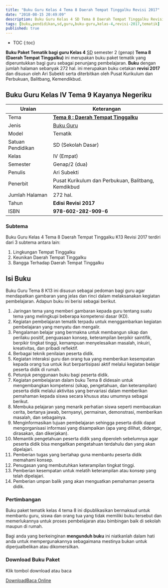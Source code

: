 ```yaml
---
title: "Buku Guru Kelas 4 Tema 8 Daerah Tempat Tinggalku Revisi 2017"
date: "2018-08-15 20:49:09"
description: Buku Guru Kelas 4 SD Tema 8 Daerah Tempat Tinggalku Revisi 2017 merupakan buku paket tematik kurikulum 2013 revisi 2017 terdiri dari beberapa tema.
tags: [buku,pendidikan,sd,guru,buku-guru,kelas-4,revisi-2017,tematik]
published: true
---
```

* TOC
{:toc}

<script type="application/ld+json">
{
  "@context":"http://schema.org",
  "@type":"Book",
  "name" : "{{ page.title }}",
  "author": {
    "@type":"Person",
    "name":"Ari Subekti"
  },
  "url" : "{{ site.url }}{{ page.url }}",
  "workExample" : [{
    "@type": "Book",
    "isbn": "978-602-282-909-6",
    "bookEdition": "Revisi 2017",
    "bookFormat": "http://schema.org/Hardcover",
    "potentialAction":{
    "@type":"ReadAction",
    "target":
      {
        "@type":"EntryPoint",
        "urlTemplate":"{{ site.url }}{{ page.url }}",
        "actionPlatform":[
          "http://schema.org/DesktopWebPlatform",
          "http://schema.org/IOSPlatform",
          "http://schema.org/AndroidPlatform"
        ]
      }
      }
    }
    ]
    }
 
</script>

**Buku Paket Tematik bagi guru Kelas 4** <abbr title="Sekolah Dasar">SD</abbr> semester 2 (genap) **Tema 8 (Daerah Tempat Tinggalku)** ini merupakan buku paket tematik yang diperuntukkan bagi guru sebagai penunjang pembelajaran. **Buku** dengan jumlah halaman sebanyak 272 hal. ini merupakan buku cetakan **revisi 2017** dan disusun oleh Ari Subekti serta diterbitkan oleh Pusat Kurikulum dan Perbukuan, Balitbang, Kemendikbud. 

## Buku Guru Kelas IV Tema 9 Kayanya Negeriku

|Uraian|Keterangan|
| --- | --- |
|Tema|<a href="/bsd/buku-guru-kelas-4-tema-8-daerah-tempat-tinggalku-revisi-2017" title="Buku Guru Kelas 4 semester 2 Tema 8 Daerah Tempat Tinggalku K13 Revisi 2017"><strong>Tema 8 : Daerah Tempat Tinggalku</strong></a>|
|Jenis|<a href="/bsd" title="Buku Guru" target="_blank">Buku Guru</a>|
|Model|Tematik|
|Satuan Pendidikan|SD (Sekolah Dasar)|
Kelas|IV (Empat)|
|Semester|Genap/2 (dua)|
Penulis|Ari Subekti|
|Penerbit|Pusat Kurikulum dan Perbukuan, Balitbang, Kemdikbud|
|Jumlah Halaman|272 hal.|
|Tahun|<strong>Edisi Revisi 2017</strong>|
|ISBN|<strong>978-602-282-909-6</strong>|

### Subtema

Buku Guru Kelas 4 Tema 8 Daerah Tempat Tinggalku K13 Revisi 2017 terdiri dari 3 subtema antara lain:
1. Lingkungan Tempat Tinggalku
2. Keunikan Daerah Tempat Tinggalku
3. Bangga Terhadap Daerah Tempat Tinggalku

## Isi Buku
Buku Guru Tema 8 K13 ini disusun sebagai pedoman bagi guru agar mendapatkan gambaran yang jelas dan rinci dalam melaksanakan kegiatan pembelajaran. Adapun buku ini berisi sebagai berikut.
1. Jaringan tema yang memberi gambaran kepada guru tentang suatu tema yang melingkupi beberapa kompetensi dasar (KD).
2. Kegiatan pembelajaran tematik terpadu untuk menggambarkan kegiatan pembelajaran yang menyatu dan mengalir.
3. Pengalaman belajar yang bermakna untuk membangun sikap dan perilaku positif, penguasaan konsep, keterampilan berpikir saintifik, berpikir tingkat tinggi, kemampuan menyelesaikan masalah, inkuiri, kreativitas, dan pribadi reflektif.
4. Berbagai teknik penilaian peserta didik.
5. Kegiatan interaksi guru dan orang tua yang memberikan kesempatan kepada orang tua untuk ikut berpartisipasi aktif melalui kegiatan belajar peserta didik di rumah.
6. Petunjuk penggunaan buku bagi peserta didik.
7. Kegiatan pembelajaran dalam buku Tema 8 didesain untuk mengembangkan kompetensi (sikap, pengetahuan, dan keterampilan) peserta didik melalui aktivitas yang bervariasi dalam memberikan pemahaman kepada siswa secara khusus atau umumnya sebagai berikut.
8. Membuka pelajaran yang menarik perhatian siswa seperti membacakan cerita, bertanya jawab, bernyanyi, permainan, demonstrasi, memberikan masalah, dan sebagainya.
9. Menginformasikan tujuan pembelajaran sehingga peserta didik dapat mengorganisasi informasi yang disampaikan (apa yang dilihat, didengar, dirasakan, dan dikerjakan).
10. Memantik pengetahuan peserta didik yang diperoleh sebelumnya agar peserta didik bisa mengaitkan pengetahuan terdahulu dan yang akan dipelajari.
11. Pemberian tugas yang bertahap guna membantu peserta didik memahami konsep.
12. Penugasan yang membutuhkan keterampilan tingkat tinggi.
13. Pemberian kesempatan untuk melatih keterampilan atau konsep yang telah dipelajari.
14. Pemberian umpan balik yang akan menguatkan pemahaman peserta didik.

### Pertimbangan
Buku paket tematik kelas 4 tema 8 ini dipublikasikan bermaksud untuk membantu guru, siswa dan orang tua yang tidak memiliki buku tersebut dan memerlukannya untuk proses pembelajaran atau bimbingan baik di sekolah maupun di rumah.

Bagi anda yang berkeinginan <b>mengunduh buku</b> ini niatkanlah dalam hati anda untuk mempergunakannya sebagaimana mestinya bukan untuk diperjualbelikan atau dikomersilkan.

### Download Buku Paket
Klik tombol download atau baca
<p class="center"><a class="button download" href="https://docs.google.com/uc?export=download&id=0By0sQxGRuPoIbGZVaWlIY0FDSVE" rel="nofollow" target="_blank" title="Download">Download</a><a class="button demo open-dialog" href="https://drive.google.com/file/d/0By0sQxGRuPoIbGZVaWlIY0FDSVE/preview" Title="Baca Online" rel="nofollow">Baca Online</a></p>
